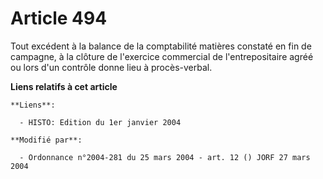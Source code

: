 # Article 494

Tout excédent à la balance de la comptabilité matières constaté en fin de campagne, à la clôture de l'exercice commercial de
l'entrepositaire agréé ou lors d'un contrôle donne lieu à procès-verbal.

**Liens relatifs à cet article**

	**Liens**:

	  - HISTO: Edition du 1er janvier 2004

	**Modifié par**:

	  - Ordonnance n°2004-281 du 25 mars 2004 - art. 12 () JORF 27 mars 2004
